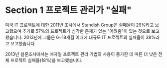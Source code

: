 # Section 1 프로젝트 관리가 "실패"

미국 IT 프로젝트에 대한 2011년 조사에서 Standish Group은 실패율이 29%라고 보고했으며 추가로 57%의 프로젝트가 심각한 문제가 있는 "어려움"이 있는 것으로 보고했습니다. 2013년에 그룹은 6~18개월 이내에 대규모 IT 프로젝트의 실패율이 38%라고 보고했습니다.

2013년 설문조사에서는 애자일 프로젝트 관리 기법의 사용이 증가한 데 따른 더 낮은 전체 프로젝트 실패율(18%)을 보고했습니다.
